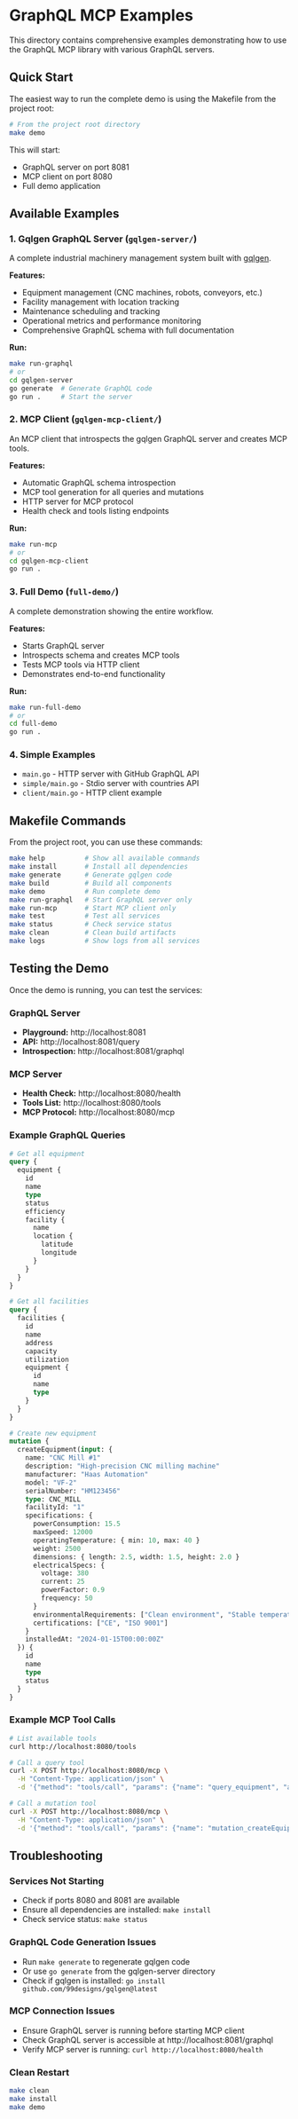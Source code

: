# GraphQL MCP Examples

This directory contains comprehensive examples demonstrating how to use the GraphQL MCP library with various GraphQL servers.

## Quick Start

The easiest way to run the complete demo is using the Makefile from the project root:

```bash
# From the project root directory
make demo
```

This will start:
- GraphQL server on port 8081
- MCP client on port 8080  
- Full demo application

## Available Examples

### 1. Gqlgen GraphQL Server (`gqlgen-server/`)
A complete industrial machinery management system built with [gqlgen](https://github.com/99designs/gqlgen).

**Features:**
- Equipment management (CNC machines, robots, conveyors, etc.)
- Facility management with location tracking
- Maintenance scheduling and tracking
- Operational metrics and performance monitoring
- Comprehensive GraphQL schema with full documentation

**Run:**
```bash
make run-graphql
# or
cd gqlgen-server
go generate  # Generate GraphQL code
go run .     # Start the server
```

### 2. MCP Client (`gqlgen-mcp-client/`)
An MCP client that introspects the gqlgen GraphQL server and creates MCP tools.

**Features:**
- Automatic GraphQL schema introspection
- MCP tool generation for all queries and mutations
- HTTP server for MCP protocol
- Health check and tools listing endpoints

**Run:**
```bash
make run-mcp
# or
cd gqlgen-mcp-client
go run .
```

### 3. Full Demo (`full-demo/`)
A complete demonstration showing the entire workflow.

**Features:**
- Starts GraphQL server
- Introspects schema and creates MCP tools
- Tests MCP tools via HTTP client
- Demonstrates end-to-end functionality

**Run:**
```bash
make run-full-demo
# or
cd full-demo
go run .
```

### 4. Simple Examples
- `main.go` - HTTP server with GitHub GraphQL API
- `simple/main.go` - Stdio server with countries API
- `client/main.go` - HTTP client example

## Makefile Commands

From the project root, you can use these commands:

```bash
make help          # Show all available commands
make install       # Install all dependencies
make generate      # Generate gqlgen code
make build         # Build all components
make demo          # Run complete demo
make run-graphql   # Start GraphQL server only
make run-mcp       # Start MCP client only
make test          # Test all services
make status        # Check service status
make clean         # Clean build artifacts
make logs          # Show logs from all services
```

## Testing the Demo

Once the demo is running, you can test the services:

### GraphQL Server
- **Playground:** http://localhost:8081
- **API:** http://localhost:8081/query
- **Introspection:** http://localhost:8081/graphql

### MCP Server
- **Health Check:** http://localhost:8080/health
- **Tools List:** http://localhost:8080/tools
- **MCP Protocol:** http://localhost:8080/mcp

### Example GraphQL Queries

```graphql
# Get all equipment
query {
  equipment {
    id
    name
    type
    status
    efficiency
    facility {
      name
      location {
        latitude
        longitude
      }
    }
  }
}

# Get all facilities
query {
  facilities {
    id
    name
    address
    capacity
    utilization
    equipment {
      id
      name
      type
    }
  }
}

# Create new equipment
mutation {
  createEquipment(input: {
    name: "CNC Mill #1"
    description: "High-precision CNC milling machine"
    manufacturer: "Haas Automation"
    model: "VF-2"
    serialNumber: "HM123456"
    type: CNC_MILL
    facilityId: "1"
    specifications: {
      powerConsumption: 15.5
      maxSpeed: 12000
      operatingTemperature: { min: 10, max: 40 }
      weight: 2500
      dimensions: { length: 2.5, width: 1.5, height: 2.0 }
      electricalSpecs: {
        voltage: 380
        current: 25
        powerFactor: 0.9
        frequency: 50
      }
      environmentalRequirements: ["Clean environment", "Stable temperature"]
      certifications: ["CE", "ISO 9001"]
    }
    installedAt: "2024-01-15T00:00:00Z"
  }) {
    id
    name
    type
    status
  }
}
```

### Example MCP Tool Calls

```bash
# List available tools
curl http://localhost:8080/tools

# Call a query tool
curl -X POST http://localhost:8080/mcp \
  -H "Content-Type: application/json" \
  -d '{"method": "tools/call", "params": {"name": "query_equipment", "arguments": {}}}'

# Call a mutation tool
curl -X POST http://localhost:8080/mcp \
  -H "Content-Type: application/json" \
  -d '{"method": "tools/call", "params": {"name": "mutation_createEquipment", "arguments": {"input": {"name": "Test Equipment", "description": "Test", "manufacturer": "Test Corp", "model": "T1", "serialNumber": "TEST123", "type": "CNC_MILL", "facilityId": "1", "specifications": {"powerConsumption": 10, "maxSpeed": 5000, "operatingTemperature": {"min": 0, "max": 50}, "weight": 1000, "dimensions": {"length": 1, "width": 1, "height": 1}, "electricalSpecs": {"voltage": 220, "current": 10, "powerFactor": 0.8, "frequency": 60}, "environmentalRequirements": ["Clean"], "certifications": ["CE"]}, "installedAt": "2024-01-01T00:00:00Z"}}}}'
```

## Troubleshooting

### Services Not Starting
- Check if ports 8080 and 8081 are available
- Ensure all dependencies are installed: `make install`
- Check service status: `make status`

### GraphQL Code Generation Issues
- Run `make generate` to regenerate gqlgen code
- Or use `go generate` from the gqlgen-server directory
- Check if gqlgen is installed: `go install github.com/99designs/gqlgen@latest`

### MCP Connection Issues
- Ensure GraphQL server is running before starting MCP client
- Check GraphQL server is accessible at http://localhost:8081/graphql
- Verify MCP server is running: `curl http://localhost:8080/health`

### Clean Restart
```bash
make clean
make install
make demo
```
